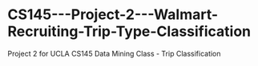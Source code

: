 # CS145---Project-2---Walmart-Recruiting-Trip-Type-Classification
Project 2 for UCLA CS145 Data Mining Class - Trip Classification
